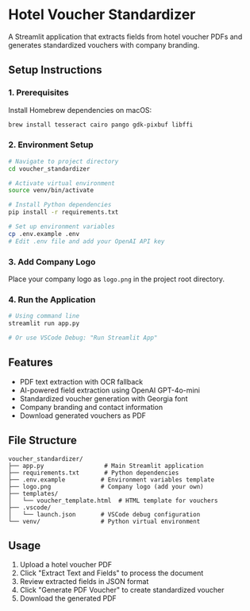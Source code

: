 # Hotel Voucher Standardizer

A Streamlit application that extracts fields from hotel voucher PDFs and generates standardized vouchers with company branding.

## Setup Instructions

### 1. Prerequisites
Install Homebrew dependencies on macOS:
```bash
brew install tesseract cairo pango gdk-pixbuf libffi
```

### 2. Environment Setup
```bash
# Navigate to project directory
cd voucher_standardizer

# Activate virtual environment
source venv/bin/activate

# Install Python dependencies
pip install -r requirements.txt

# Set up environment variables
cp .env.example .env
# Edit .env file and add your OpenAI API key
```

### 3. Add Company Logo
Place your company logo as `logo.png` in the project root directory.

### 4. Run the Application
```bash
# Using command line
streamlit run app.py

# Or use VSCode Debug: "Run Streamlit App"
```

## Features
- PDF text extraction with OCR fallback
- AI-powered field extraction using OpenAI GPT-4o-mini
- Standardized voucher generation with Georgia font
- Company branding and contact information
- Download generated vouchers as PDF

## File Structure
```
voucher_standardizer/
├── app.py                 # Main Streamlit application
├── requirements.txt       # Python dependencies
├── .env.example          # Environment variables template
├── logo.png              # Company logo (add your own)
├── templates/
│   └── voucher_template.html  # HTML template for vouchers
├── .vscode/
│   └── launch.json       # VSCode debug configuration
└── venv/                 # Python virtual environment
```

## Usage
1. Upload a hotel voucher PDF
2. Click "Extract Text and Fields" to process the document
3. Review extracted fields in JSON format
4. Click "Generate PDF Voucher" to create standardized voucher
5. Download the generated PDF